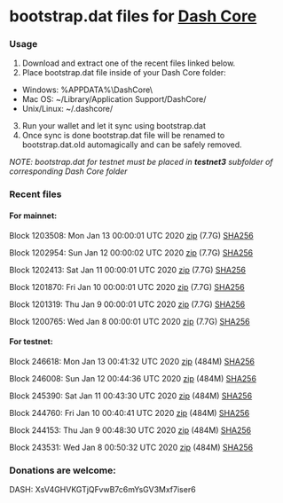 # bootstrap.dat files for [Dash Core](https://github.com/dashpay/dash)

### Usage

1. Download and extract one of the recent files linked below.
2. Place bootstrap.dat file inside of your Dash Core folder:
 - Windows: %APPDATA%\DashCore\
 - Mac OS: ~/Library/Application Support/DashCore/
 - Unix/Linux: ~/.dashcore/
3. Run your wallet and let it sync using bootstrap.dat
4. Once sync is done bootstrap.dat file will be renamed to bootstrap.dat.old automagically and can be safely removed.

_NOTE: bootstrap.dat for testnet must be placed in **testnet3** subfolder of corresponding Dash Core folder_

### Recent files

#### For mainnet:

Block 1203508: Mon Jan 13 00:00:01 UTC 2020 [zip](https://dash-bootstrap.ams3.digitaloceanspaces.com/mainnet/2020-01-13/bootstrap.dat.zip) (7.7G) [SHA256](https://dash-bootstrap.ams3.digitaloceanspaces.com/mainnet/2020-01-13/sha256.txt)

Block 1202954: Sun Jan 12 00:00:02 UTC 2020 [zip](https://dash-bootstrap.ams3.digitaloceanspaces.com/mainnet/2020-01-12/bootstrap.dat.zip) (7.7G) [SHA256](https://dash-bootstrap.ams3.digitaloceanspaces.com/mainnet/2020-01-12/sha256.txt)

Block 1202413: Sat Jan 11 00:00:01 UTC 2020 [zip](https://dash-bootstrap.ams3.digitaloceanspaces.com/mainnet/2020-01-11/bootstrap.dat.zip) (7.7G) [SHA256](https://dash-bootstrap.ams3.digitaloceanspaces.com/mainnet/2020-01-11/sha256.txt)

Block 1201870: Fri Jan 10 00:00:01 UTC 2020 [zip](https://dash-bootstrap.ams3.digitaloceanspaces.com/mainnet/2020-01-10/bootstrap.dat.zip) (7.7G) [SHA256](https://dash-bootstrap.ams3.digitaloceanspaces.com/mainnet/2020-01-10/sha256.txt)

Block 1201319: Thu Jan  9 00:00:01 UTC 2020 [zip](https://dash-bootstrap.ams3.digitaloceanspaces.com/mainnet/2020-01-09/bootstrap.dat.zip) (7.7G) [SHA256](https://dash-bootstrap.ams3.digitaloceanspaces.com/mainnet/2020-01-09/sha256.txt)

Block 1200765: Wed Jan  8 00:00:01 UTC 2020 [zip](https://dash-bootstrap.ams3.digitaloceanspaces.com/mainnet/2020-01-08/bootstrap.dat.zip) (7.7G) [SHA256](https://dash-bootstrap.ams3.digitaloceanspaces.com/mainnet/2020-01-08/sha256.txt)


#### For testnet:

Block 246618: Mon Jan 13 00:41:32 UTC 2020 [zip](https://dash-bootstrap.ams3.digitaloceanspaces.com/testnet/2020-01-13/bootstrap.dat.zip) (484M) [SHA256](https://dash-bootstrap.ams3.digitaloceanspaces.com/testnet/2020-01-13/sha256.txt)

Block 246008: Sun Jan 12 00:44:36 UTC 2020 [zip](https://dash-bootstrap.ams3.digitaloceanspaces.com/testnet/2020-01-12/bootstrap.dat.zip) (484M) [SHA256](https://dash-bootstrap.ams3.digitaloceanspaces.com/testnet/2020-01-12/sha256.txt)

Block 245390: Sat Jan 11 00:43:30 UTC 2020 [zip](https://dash-bootstrap.ams3.digitaloceanspaces.com/testnet/2020-01-11/bootstrap.dat.zip) (484M) [SHA256](https://dash-bootstrap.ams3.digitaloceanspaces.com/testnet/2020-01-11/sha256.txt)

Block 244760: Fri Jan 10 00:40:41 UTC 2020 [zip](https://dash-bootstrap.ams3.digitaloceanspaces.com/testnet/2020-01-10/bootstrap.dat.zip) (484M) [SHA256](https://dash-bootstrap.ams3.digitaloceanspaces.com/testnet/2020-01-10/sha256.txt)

Block 244153: Thu Jan  9 00:48:30 UTC 2020 [zip](https://dash-bootstrap.ams3.digitaloceanspaces.com/testnet/2020-01-09/bootstrap.dat.zip) (484M) [SHA256](https://dash-bootstrap.ams3.digitaloceanspaces.com/testnet/2020-01-09/sha256.txt)

Block 243531: Wed Jan  8 00:50:32 UTC 2020 [zip](https://dash-bootstrap.ams3.digitaloceanspaces.com/testnet/2020-01-08/bootstrap.dat.zip) (484M) [SHA256](https://dash-bootstrap.ams3.digitaloceanspaces.com/testnet/2020-01-08/sha256.txt)


### Donations are welcome:

DASH: XsV4GHVKGTjQFvwB7c6mYsGV3Mxf7iser6
